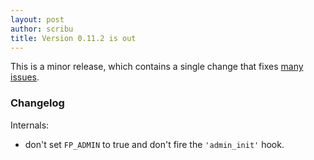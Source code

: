 ```yaml
---
layout: post
author: scribu
title: Version 0.11.2 is out
---
```

This is a minor release, which contains a single change that fixes [many issues][1].

### Changelog

Internals:

* don't set `FP_ADMIN` to true and don't fire the `'admin_init'` hook.

[1]: https://github.com/fp-cli/fp-cli/issues?milestone=16&state=closed
